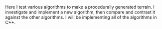 Here I test various algorithms to make a procedurally generated terrain. I investigate and implement a new algorithm, then compare and contrast it against the other algorithms. I will be implementing all of the algorithms in C++.